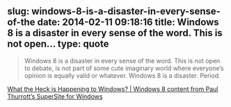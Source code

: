slug: windows-8-is-a-disaster-in-every-sense-of-the
date: 2014-02-11 09:18:16
title: Windows 8 is a disaster in every sense of the word. This is not open...
type: quote
---

> Windows 8 is a disaster in every sense of the word. This is not open to debate, is not part of some cute imaginary world where everyone’s opinion is equally valid or whatever. Windows 8 is a disaster. Period.

[What the Heck is Happening to Windows? | Windows 8 content from Paul Thurrott’s SuperSite for Windows](http://winsupersite.com/windows-8/what-heck-happening-windows)
